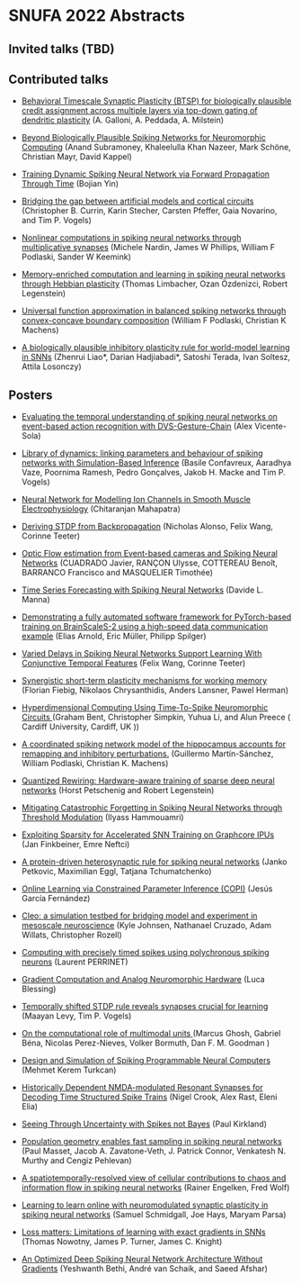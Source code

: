 
# SNUFA 2022 Abstracts

## Invited talks (TBD)

## Contributed talks


* [Behavioral Timescale Synaptic Plasticity (BTSP) for biologically plausible credit assignment across multiple layers via top-down gating of dendritic plasticity](abstracts/aaron-milstein-behavioral.md) (A. Galloni, A. Peddada, A. Milstein)

* [Beyond Biologically Plausible Spiking Networks for Neuromorphic Computing](abstracts/anand-subramoney-beyond.md) (Anand Subramoney, Khaleelulla Khan Nazeer, Mark Schöne, Christian Mayr, David Kappel)

* [Training Dynamic Spiking Neural Network via Forward Propagation Through Time](abstracts/bojian-yin-training.md) (Bojian Yin)

* [Bridging the gap between artificial models and cortical circuits](abstracts/christopher-brian-bridging.md) (Christopher B. Currin, Karin Stecher, Carsten Pfeffer, Gaia Novarino, and Tim P. Vogels)

* [Nonlinear computations in spiking neural networks through multiplicative synapses](abstracts/michele-nardin-nonlinear.md) (Michele Nardin, James W Phillips, William F Podlaski, Sander W Keemink)

* [Memory-enriched computation and learning in spiking neural networks through Hebbian plasticity](abstracts/thomas-limbacher-memory-enriched.md) (Thomas Limbacher, Ozan Özdenizci, Robert Legenstein)

* [Universal function approximation in balanced spiking networks through convex-concave boundary composition](abstracts/william-podlaski-universal.md) (William F Podlaski, Christian K Machens)

* [A biologically plausible inhibitory plasticity rule for world-model learning in SNNs](abstracts/zhenrui-liao-biologically.md) (Zhenrui Liao*, Darian Hadjiabadi*, Satoshi Terada, Ivan Soltesz, Attila Losonczy)


## Posters


* [Evaluating the temporal understanding of spiking neural networks on event-based action recognition with DVS-Gesture-Chain](abstracts/alex-vicente-sola-evaluating.md) (Alex Vicente-Sola)

* [Library of dynamics: linking parameters and behaviour of spiking networks with Simulation-Based Inference](abstracts/basile-confavreux-library.md) (Basile Confavreux, Aaradhya Vaze, Poornima Ramesh, Pedro Gonçalves, Jakob H. Macke and Tim P. Vogels)

* [ Neural Network for Modelling Ion Channels in Smooth Muscle Electrophysiology](abstracts/chitaranjan-mahapatra-neural.md) (Chitaranjan Mahapatra)

* [Deriving STDP from Backpropagation](abstracts/corinne-teeter-deriving.md) (Nicholas Alonso, Felix Wang, Corinne Teeter)

* [Optic Flow estimation from Event-based cameras and Spiking Neural Networks](abstracts/cuadrado-javier-optic.md) (CUADRADO Javier, RANÇON Ulysse, COTTEREAU Benoît, BARRANCO Francisco and MASQUELIER Timothée)

* [Time Series Forecasting with Spiking Neural Networks](abstracts/davide-l-time.md) (Davide L. Manna)

* [Demonstrating a fully automated software framework for PyTorch-based training on BrainScaleS-2 using a high-speed data communication example](abstracts/elias-arnold-demonstrating.md) (Elias Arnold, Eric Müller, Philipp Spilger)

* [Varied Delays in Spiking Neural Networks Support Learning With Conjunctive Temporal Features](abstracts/felix-wang-varied.md) (Felix Wang, Corinne Teeter)

* [Synergistic short-term plasticity mechanisms for working memory](abstracts/florian-fiebig-synergistic.md) (Florian Fiebig, Nikolaos Chrysanthidis, Anders Lansner, Pawel Herman)

* [Hyperdimensional Computing Using Time-To-Spike Neuromorphic Circuits ](abstracts/graham-bent-hyperdimensional.md) (Graham Bent, Christopher Simpkin, Yuhua Li, and Alun Preece  ( Cardiff University, Cardiff, UK ))

* [A coordinated spiking network model of the hippocampus accounts for remapping and inhibitory perturbations.](abstracts/guillermo-martín-sánchez-coordinated.md) (Guillermo Martín-Sánchez, William Podlaski, Christian K. Machens)

* [Quantized Rewiring: Hardware-aware training of sparse deep neural networks](abstracts/horst-petschenig-quantized.md) (Horst Petschenig and Robert Legenstein)

* [Mitigating Catastrophic Forgetting in Spiking Neural Networks through Threshold Modulation](abstracts/ilyass-hammouamri-mitigating.md) (Ilyass Hammouamri)

* [Exploiting Sparsity for Accelerated SNN Training on Graphcore IPUs](abstracts/jan-finkbeiner-exploiting.md) (Jan Finkbeiner, Emre Neftci)

* [A protein-driven heterosynaptic rule for spiking neural networks](abstracts/janko-petkovic-protein-driven.md) (Janko Petkovic, Maximilian Eggl, Tatjana Tchumatchenko)

* [Online Learning via Constrained Parameter Inference (COPI)](abstracts/jesús-garcía-online.md) (Jesús García Fernández)

* [Cleo: a simulation testbed for bridging model and experiment in mesoscale neuroscience](abstracts/kyle-johnsen-cleo.md) (Kyle Johnsen, Nathanael Cruzado, Adam Willats, Christopher Rozell)

* [Computing with precisely timed spikes using polychronous spiking neurons](abstracts/laurent-perrinet-computing.md) (Laurent PERRINET)

* [Gradient Computation and Analog Neuromorphic Hardware](abstracts/luca-blessing-gradient.md) (Luca Blessing)

* [Temporally shifted STDP rule reveals synapses crucial for learning](abstracts/maayan-levy-temporally.md) (Maayan Levy, Tim P. Vogels)

* [On the computational role of multimodal units ](abstracts/marcus-ghosh-computational.md) (Marcus Ghosh, Gabriel Béna, Nicolas Perez-Nieves, Volker Bormuth, Dan F. M. Goodman  )

* [Design and Simulation of Spiking Programmable Neural Computers](abstracts/mehmet-kerem-design.md) (Mehmet Kerem Turkcan)

* [Historically Dependent NMDA-modulated Resonant Synapses for Decoding Time Structured Spike Trains](abstracts/nigel-crook-historically.md) (Nigel Crook, Alex Rast, Eleni Elia)

* [Seeing Through Uncertainty with Spikes not Bayes](abstracts/paul-kirkland-seeing.md) (Paul Kirkland)

* [Population geometry enables fast sampling in spiking neural networks](abstracts/paul-masset-population.md) (Paul Masset, Jacob A. Zavatone-Veth, J. Patrick Connor, Venkatesh N. Murthy and Cengiz Pehlevan)

* [A spatiotemporally-resolved view of cellular contributions to chaos and information flow in spiking neural networks](abstracts/rainer-engelken-spatiotemporally-resolved.md) (Rainer Engelken, Fred Wolf)

* [Learning to learn online with neuromodulated synaptic plasticity in spiking neural networks](abstracts/samuel-schmidgall-learning.md) (Samuel Schmidgall, Joe Hays, Maryam Parsa)

* [Loss matters: Limitations of learning with exact gradients in SNNs](abstracts/thomas-nowotny-loss.md) (Thomas Nowotny, James P. Turner, James C. Knight)

* [An Optimized Deep Spiking Neural Network Architecture Without Gradients](abstracts/yeshwanth-bethi-optimized.md) (Yeshwanth Bethi, André van Schaik, and Saeed Afshar)


